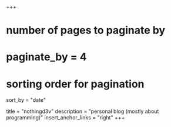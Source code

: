 +++
# number of pages to paginate by
# paginate_by = 4

# sorting order for pagination
sort_by = "date"

title = "nothingd3v"
description = "personal blog (mostly about programming)"
insert_anchor_links = "right"
+++

